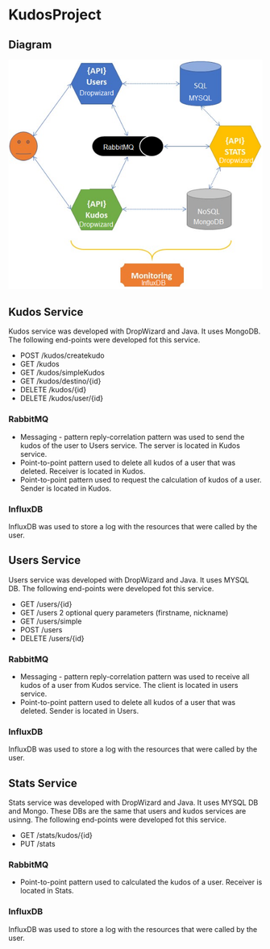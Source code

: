 # KudosProject

## Diagram

![Diagram](https://github.com/osumasum1/KudosProject/blob/master/DiagramKudos.png)

## Kudos Service

Kudos service was developed with DropWizard and Java. It uses MongoDB.
The following end-points were developed fot this service.
* POST /kudos/createkudo
* GET /kudos
* GET /kudos/simpleKudos
* GET /kudos/destino/{id}
* DELETE /kudos/{id}
* DELETE /kudos/user/{id}

### RabbitMQ

* Messaging - pattern reply-correlation pattern was used to send the kudos of the user to Users service. The server is located in Kudos service.
* Point-to-point pattern used to delete all kudos of a user that was deleted. Receiver is located in Kudos.
* Point-to-point pattern used to request the calculation of kudos of a user. Sender is located in Kudos.

### InfluxDB

InfluxDB was used to store a log with the resources that were called by the user. 


## Users Service

Users service was developed with DropWizard and Java. It uses MYSQL DB.
The following end-points were developed fot this service.
* GET /users/{id}
* GET /users     2 optional query parameters (firstname, nickname)
* GET /users/simple
* POST /users
* DELETE /users/{id}

### RabbitMQ

* Messaging - pattern reply-correlation pattern was used to receive all kudos of a user from Kudos service. The client is located in users service.
* Point-to-point pattern used to delete all kudos of a user that was deleted. Sender is located in Users.

### InfluxDB

InfluxDB was used to store a log with the resources that were called by the user. 


## Stats Service

Stats service was developed with DropWizard and Java. It uses MYSQL DB and Mongo. These DBs are the same that users and kudos services are usinng.
The following end-points were developed fot this service.
* GET /stats/kudos/{id}
* PUT /stats

### RabbitMQ

* Point-to-point pattern used to calculated the kudos of a user. Receiver is located in Stats.

### InfluxDB

InfluxDB was used to store a log with the resources that were called by the user. 
